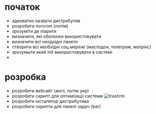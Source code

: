 # початок

- адекватно назвати дистрибутив
- розробити логотип (потім)
- зрозуміти де піарити
- визначити, які оболонки використовувати 
- визначити всі неодхідні пакети
- створити всі необхідні соц.мережі (мастодон, телеграм, матрікс)
- зрозумыти який init використовувати в системі
- 

# розробка

- розробити вебсайт (англ, потім укр)
- розробити скрипт для оптимізації системи ![trashrm](https://github.com/AnthosLinux/trashrm)
- розробити інсталятор дистрибутива 
- розробити скрипти для панелі задач (bar)

